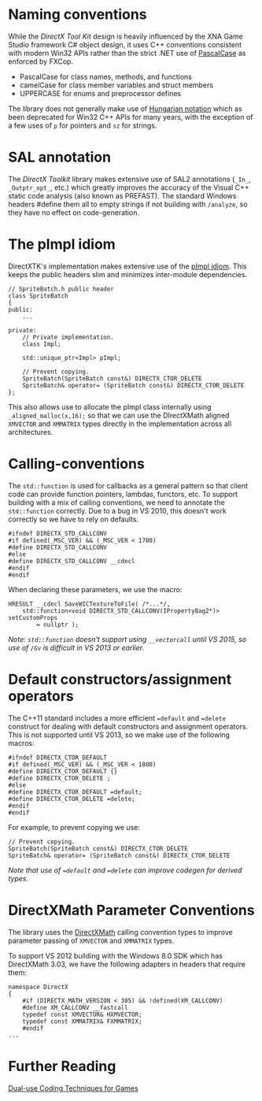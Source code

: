 # Naming conventions

While the _DirectX Tool Kit_ design is heavily influenced by the XNA Game Studio framework C# object design, it uses C++ conventions consistent with modern Win32 APIs rather than the strict .NET use of [PascalCase](https://en.wikipedia.org/wiki/CamelCase) as enforced by FXCop.

* PascalCase for class names, methods, and functions
* camelCase for class member variables and struct members
* UPPERCASE for enums and preprocessor defines

The library does not generally make use of [Hungarian notation](https://en.wikipedia.org/wiki/Hungarian_notation) which as been deprecated for Win32 C++ APIs for many years, with the exception of a few uses of ``p`` for pointers and ``sz`` for strings.

# SAL annotation
The _DirectX Toolkit_ library makes extensive use of SAL2 annotations (``_In_``, ``_Outptr_opt_``, etc.) which greatly improves the accuracy of the Visual C++ static code analysis (also known as PREFAST). The standard Windows headers #define them all to empty strings if not building with ``/analyze``, so they have no effect on code-generation.

# The pImpl idiom
DirectXTK's implementation makes extensive use of the [pImpl idiom](http://en.wikipedia.org/wiki/Opaque_pointer). This keeps the public headers slim and minimizes inter-module dependencies.

    // SpriteBatch.h public header
    class SpriteBatch
    {
    public:
        ...
    
    private:
        // Private implementation.
        class Impl;
    
        std::unique_ptr<Impl> pImpl;
    
        // Prevent copying.
        SpriteBatch(SpriteBatch const&) DIRECTX_CTOR_DELETE
        SpriteBatch& operator= (SpriteBatch const&) DIRECTX_CTOR_DELETE
    };

This also allows use to allocate the pImpl class internally using ``_aligned_malloc(x,16);`` so that we can use the DIrectXMath aligned ``XMVECTOR`` and ``XMMATRIX`` types directly in the implementation across all architectures.

# Calling-conventions
The ``std::function`` is used for callbacks as a general pattern so that client code can provide function pointers, lambdas, functors, etc. To support building with a mix of calling conventions, we need to annotate the ``std::function`` correctly. Due to a bug in VS 2010, this doesn't work correctly so we have to rely on defaults.

    #ifndef DIRECTX_STD_CALLCONV
    #if defined(_MSC_VER) && (_MSC_VER < 1700)
    #define DIRECTX_STD_CALLCONV
    #else
    #define DIRECTX_STD_CALLCONV __cdecl
    #endif
    #endif

When declaring these parameters, we use the macro:

    HRESULT __cdecl SaveWICTextureToFile( /*...*/,
        std::function<void DIRECTX_STD_CALLCONV(IPropertyBag2*)> setCustomProps
            = nullptr );

_Note: ``std::function`` doesn't support using ``__vectorcall`` until VS 2015, so use of ``/Gv`` is difficult in VS 2013 or earlier._

# Default constructors/assignment operators
The C++11 standard includes a more efficient ``=default`` and ``=delete`` construct for dealing with default constructors and assignment operators. This is not supported until VS 2013, so we make use of the following macros:

    #ifndef DIRECTX_CTOR_DEFAULT
    #if defined(_MSC_VER) && (_MSC_VER < 1800)
    #define DIRECTX_CTOR_DEFAULT {}
    #define DIRECTX_CTOR_DELETE ;
    #else
    #define DIRECTX_CTOR_DEFAULT =default;
    #define DIRECTX_CTOR_DELETE =delete;
    #endif
    #endif

For example, to prevent copying we use:

    // Prevent copying.
    SpriteBatch(SpriteBatch const&) DIRECTX_CTOR_DELETE
    SpriteBatch& operator= (SpriteBatch const&) DIRECTX_CTOR_DELETE

_Note that use of ``=default`` and ``=delete`` can improve codegen for derived types._

# DirectXMath Parameter Conventions
The library uses the [DirectXMath](https://msdn.microsoft.com/en-us/library/windows/desktop/ee418728.aspx#Call_Conventions) calling convention types to improve parameter passing of ``XMVECTOR`` and ``XMMATRIX`` types.

To support VS 2012 building with the Windows 8.0 SDK which has DirectXMath 3.03, we have the following adapters in headers that require them:

    namespace DirectX
    {
        #if (DIRECTX_MATH_VERSION < 305) && !defined(XM_CALLCONV)
        #define XM_CALLCONV __fastcall
        typedef const XMVECTOR& HXMVECTOR;
        typedef const XMMATRIX& FXMMATRIX;
        #endif
    ...

# Further Reading
[Dual-use Coding Techniques for Games](http://blogs.msdn.com/b/chuckw/archive/2012/09/17/dual-use-coding-techniques-for-games.aspx)
